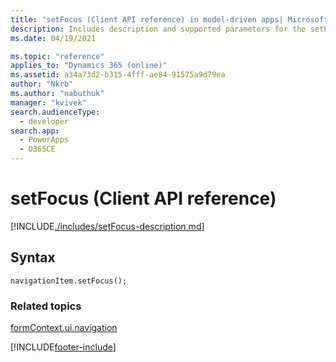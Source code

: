 ```yaml
---
title: "setFocus (Client API reference) in model-driven apps| MicrosoftDocs"
description: Includes description and supported parameters for the setFocus method.
ms.date: 04/19/2021

ms.topic: "reference"
applies_to: "Dynamics 365 (online)"
ms.assetid: a34a73d2-b315-4fff-ae84-91575a9d79ea
author: "Nkrb"
ms.author: "nabuthuk"
manager: "kvivek"
search.audienceType: 
  - developer
search.app: 
  - PowerApps
  - D365CE
---
```

# setFocus (Client API reference)



[!INCLUDE[./includes/setFocus-description.md](./includes/setFocus-description.md)]

## Syntax

`navigationItem.setFocus();`

### Related topics

[formContext.ui.navigation](../formContext-ui-navigation.md)





[!INCLUDE[footer-include](../../../../../includes/footer-banner.md)]